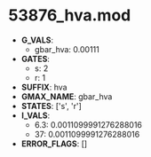 # 53876_hva.mod

- **G_VALS**:
  - gbar_hva: 0.00111
- **GATES**:
  - s: 2
  - r: 1
- **SUFFIX**: hva
- **GMAX_NAME**: gbar_hva
- **STATES**: ['s', 'r']
- **I_VALS**:
  - 6.3: 0.0011099991276288016
  - 37: 0.0011099991276288016
- **ERROR_FLAGS**: []

